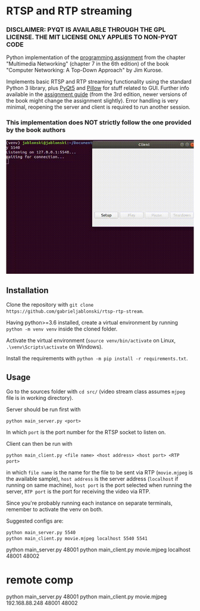 # RTSP and RTP streaming

### **DISCLAIMER: PYQT IS AVAILABLE THROUGH THE GPL LICENSE. THE MIT LICENSE ONLY APPLIES TO NON-PYQT CODE**

 Python implementation of the [programming assignment](http://media.pearsoncmg.com/aw/aw_kurose_network_3/labs/lab7/lab7.html) from the chapter "Multimedia Networking" (chapter 7 in the 6th edition) of the book "Computer Networking: A Top-Down Approach" by Jim Kurose.
 
 Implements basic RTSP and RTP streaming functionality using the standard Python 3 library, plus [PyQt5](https://pypi.org/project/PyQt5/) and [Pillow](https://github.com/python-pillow/Pillow) for stuff related to GUI. Further info available in the [assignment guide](http://media.pearsoncmg.com/aw/aw_kurose_network_3/labs/lab7/lab7.html) (from the 3rd edition, newer versions of the book might change the assignment slightly). Error handling is very minimal, reopening the server and client is required to run another session.

 ### **This implementation does NOT strictly follow the one provided by the book authors**

![Demonstration](rtsp_demo.gif)

## Installation

Clone the repository with `git clone https://github.com/gabrieljablonski/rtsp-rtp-stream`.

Having python>=3.6 installed, create a virtual environment by running `python -m venv venv` inside the cloned folder.

Activate the virtual environment (`source venv/bin/activate` on Linux, `.\venv\Scripts\activate` on Windows).

Install the requirements with `python -m pip install -r requirements.txt`.

## Usage

Go to the sources folder with `cd src/` (video stream class assumes `mjpeg` file is in working directory).

Server should be run first with 
```
python main_server.py <port> 
```
In which `port` is the port number for the RTSP socket to listen on.

Client can then be run with 
```
python main_client.py <file name> <host address> <host port> <RTP port>
```
in which `file name` is the name for the file to be sent via RTP (`movie.mjpeg` is the available sample), `host address` is the server address (`localhost` if running on same machine), `host port` is the port selected when running the server, `RTP port` is the port for receiving the video via RTP.

Since you're probably running each instance on separate terminals, remember to activate the venv on both.

Suggested configs are:
```
python main_server.py 5540
python main_client.py movie.mjpeg localhost 5540 5541
```

python main_server.py 48001
python main_client.py movie.mjpeg localhost 48001 48002


# remote comp
python main_server.py 48001
python main_client.py movie.mjpeg 192.168.88.248 48001 48002

